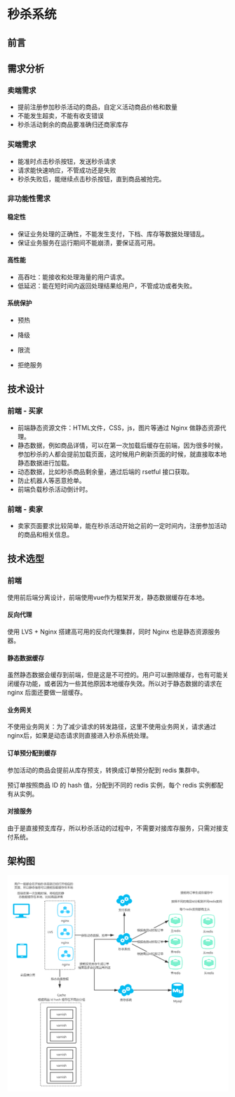 #  秒杀系统

## 前言



## 需求分析

### 卖端需求

- 提前注册参加秒杀活动的商品，自定义活动商品价格和数量
- 不能发生超卖，不能有收支错误
- 秒杀活动剩余的商品要准确归还商家库存

### 买端需求

- 能准时点击秒杀按钮，发送秒杀请求
- 请求能快速响应，不管成功还是失败
- 秒杀失败后，能继续点击秒杀按钮，直到商品被抢完。

### 非功能性需求

#### 稳定性

- 保证业务处理的正确性，不能发生支付，下档、库存等数据处理错乱。
- 保证业务服务在运行期间不能崩溃，要保证高可用。

#### 高性能

- 高吞吐：能接收和处理海量的用户请求。
- 低延迟：能在短时间内返回处理结果给用户，不管成功或者失败。

#### 系统保护

- 预热

- 降级
- 限流
- 拒绝服务

## 技术设计

### 前端 - 买家

- 前端静态资源文件：HTML文件，CSS，js，图片等通过 Nginx 做静态资源代理。
- 静态数据，例如商品详情，可以在第一次加载后缓存在前端，因为很多时候，参加秒杀的人都会提前加载页面，这时候用户刷新页面的时候，就直接取本地静态数据进行加载。
- 动态数据，比如秒杀商品剩余量，通过后端的 rsetful 接口获取。
- 防止机器人等恶意抢单。
- 前端负载秒杀活动倒计时。

### 前端 - 卖家

- 卖家页面要求比较简单，能在秒杀活动开始之前的一定时间内，注册参加活动的商品和相关信息。

## 技术选型

### 前端

使用前后端分离设计，前端使用vue作为框架开发，静态数据缓存在本地。

#### 反向代理

使用 LVS + Nginx 搭建高可用的反向代理集群，同时 Nginx 也是静态资源服务器。

#### 静态数据缓存

虽然静态数据会缓存到前端，但是这是不可控的。用户可以删除缓存，也有可能关闭缓存功能，或者因为一些其他原因本地缓存失效。所以对于静态数据的请求在 nginx 后面还要做一层缓存。

#### 业务网关

不使用业务网关：为了减少请求的转发路径，这里不使用业务网关，请求通过nginx后，如果是动态请求则直接进入秒杀系统处理。

#### 订单预分配到缓存

参加活动的商品会提前从库存预支，转换成订单预分配到 redis 集群中。

预订单按照商品 ID 的 hash 值，分配到不同的 redis 实例，每个 redis 实例都配有从实例。

#### 对接服务 

由于是直接预支库存，所以秒杀活动的过程中，不需要对接库存服务，只需对接支付系统。

## 架构图

![](./秒杀.png)



